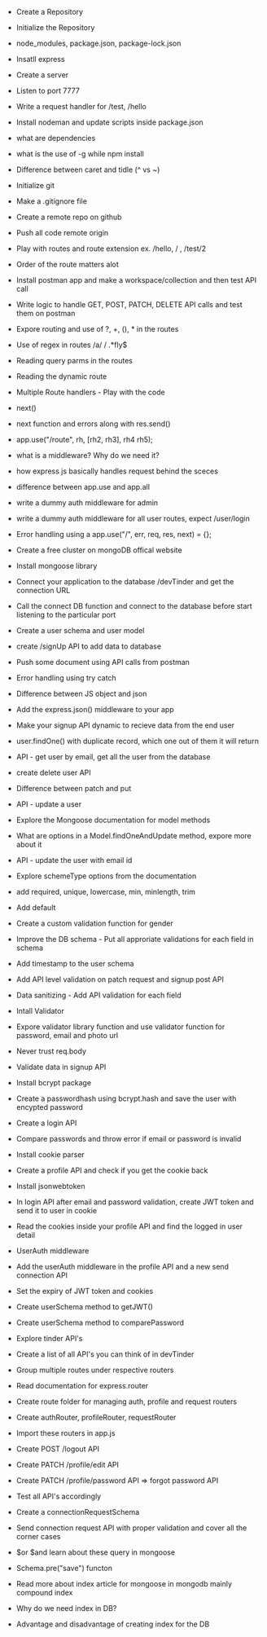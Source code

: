 - Create a Repository
- Initialize the Repository
- node_modules, package.json, package-lock.json
- Insatll express
- Create a server
- Listen to port 7777
- Write a request handler for /test, /hello
- Install nodeman and update scripts inside package.json
- what are dependencies
- what is the use of -g while npm install
- Difference between caret and tidle (^ vs ~)

- Initialize git 
- Make a .gitignore file
- Create a remote repo on github
- Push all code remote origin
- Play with routes and route extension ex. /hello, / , /test/2
- Order of the route matters alot
- Install postman app and make a workspace/collection and then test API call
- Write logic to handle GET, POST, PATCH, DELETE API calls and test them on postman
- Expore routing and use of ?, +, (), * in the routes
- Use of regex in routes /a/ / .*fly$
- Reading query parms in the routes
- Reading the dynamic route

- Multiple Route handlers - Play with the code
- next()
- next function and errors along with res.send()
- app.use("/route", rh, [rh2, rh3], rh4 rh5);
- what is a middleware? Why do we need it?
- how express js basically handles request behind the sceces
- difference between app.use and app.all
- write a dummy auth middleware for admin
- write a dummy auth middleware for all user routes, expect /user/login
- Error handling using a app.use("/", err, req, res, next) = {};

- Create a free cluster on mongoDB offical website
- Install mongoose library 
- Connect your application to the database /devTinder and get the connection URL
- Call the connect DB function and connect to the database before start listening to the particular port
- Create a user schema and user model
- create /signUp API to add data to database
- Push some document using API calls from postman
- Error handling using try catch

- Difference between JS object and json
- Add the express.json() middleware to your app
- Make your signup API dynamic to recieve data from the end user
- user.findOne() with duplicate record, which one out of them it will return
- API - get user by email, get all the user from the database
- create delete user API
- Difference between patch and put
- API - update a user
- Explore the Mongoose documentation for model methods
- What are options in a Model.findOneAndUpdate method, expore more about it
- API - update the user with email id

- Explore schemeType options from the documentation
- add required, unique, lowercase, min, minlength, trim
- Add default 
- Create a custom validation function for gender
- Improve the DB schema - Put all approriate validations for each field in schema
- Add timestamp to the user schema
- Add API level validation on patch request and signup post API
- Data sanitizing - Add API validation for each field
- Intall Validator
- Expore validator library function and use validator function for password, email and photo url
- Never trust req.body

- Validate data in signup API
- Install bcrypt package
- Create a passwordhash using bcrypt.hash and save the user with encypted password
- Create a login API
- Compare passwords and throw error if email or password is invalid

- Install cookie parser
- Create a profile API and check if you get the cookie back
- Install jsonwebtoken
- In login API after email and password validation, create JWT token and send it to user in cookie
- Read the cookies inside your profile API and find the logged in user detail
- UserAuth middleware
- Add the userAuth middleware in the profile API and a new send connection API
- Set the expiry of JWT token and cookies
- Create userSchema method to getJWT()
- Create userSchema method to comparePassword 

- Explore tinder API's
- Create a list of all API's you can think of in devTinder
- Group multiple routes under respective routers
- Read documentation for express.router
- Create route folder for managing auth, profile and request routers
- Create authRouter, profileRouter, requestRouter
- Import these routers in app.js
- Create POST /logout API
- Create PATCH /profile/edit API
- Create PATCH /profile/password API => forgot password API
- Test all API's accordingly

- Create a connectionRequestSchema
- Send connection request API with proper validation and cover all the corner cases
- $or $and learn about these query in mongoose 
- Schema.pre("save") functon 
- Read more about index article for mongoose in mongodb mainly compound index
- Why do we need index in DB?
- Advantage and disadvantage of creating index for the DB

